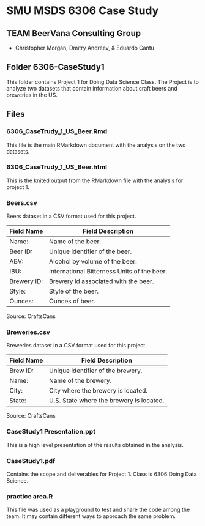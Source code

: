# SMU MSDS 6306 Case Study

## TEAM BeerVana Consulting Group
 - Christopher Morgan, Dmitry Andreev, & Eduardo Cantu

## Folder 6306-CaseStudy1
This folder contains Project 1 for Doing Data Science Class. The Project is to analyze two datasets that contain information about craft beers and breweries in the US.

## Files

### 6306_CaseTrudy_1_US_Beer.Rmd
This file is the main RMarkdown document with the analysis on the two datasets.

### 6306_CaseTrudy_1_US_Beer.html
This is the knited output from the RMarkdown file with the analysis for project 1.

### Beers.csv 

Beers dataset in a CSV format used for this project.


Field Name | Field Description
-----------|--------------------
Name:      | Name of the beer.
Beer ID:   | Unique identifier of the beer.
ABV:       | Alcohol by volume of the beer.
IBU:       | International Bitterness Units of the beer.
Brewery ID:| Brewery id associated with the beer.
Style:     | Style of the beer.
Ounces:    | Ounces of beer.

Source: CraftsCans

### Breweries.csv

Breweries dataset in a CSV format used for this project.

Field Name | Field Description
-----------|--------------------
Brew ID:   | Unique identifier of the brewery.
Name:      | Name of the brewery.
City:      | City where the brewery is located.
State:     | U.S. State where the brewery is located.

Source: CraftsCans

### CaseStudy1 Presentation.ppt
This is a high level presentation of the results obtained in the analysis.

### CaseStudy1.pdf
Contains the scope and deliverables for Project 1. Class is 6306 Doing Data Science.

### practice area.R
This file was used as a playground to test and share the code among the team. It may contain different ways to approach the same problem.

